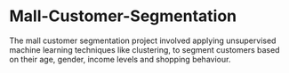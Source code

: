 # Mall-Customer-Segmentation
The mall customer segmentation project involved applying unsupervised machine learning techniques like clustering, to segment customers based on their age, gender, income levels and shopping behaviour.
